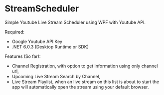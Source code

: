 # StreamScheduler
<p>Simple Youtube Live Stream Scheduler using WPF with Youtube API.<p>
<p>Required:</p>
<ul>
<li>Google Youtube API Key</li>
<li>.NET 6.0.3 (Desktop Runtime or SDK)</li>
</ul>
<p>Features (So far):<p>
<ul>
  <li>Channel Registration, with option to get information using only channel url,</li>
  <li>Upcoming Live Stream Search by Channel,</li>
  <li>Live Stream Playlist, when an live stream on this list is about to start the app will automatically open the stream using your default browser.</li>
</ul>
